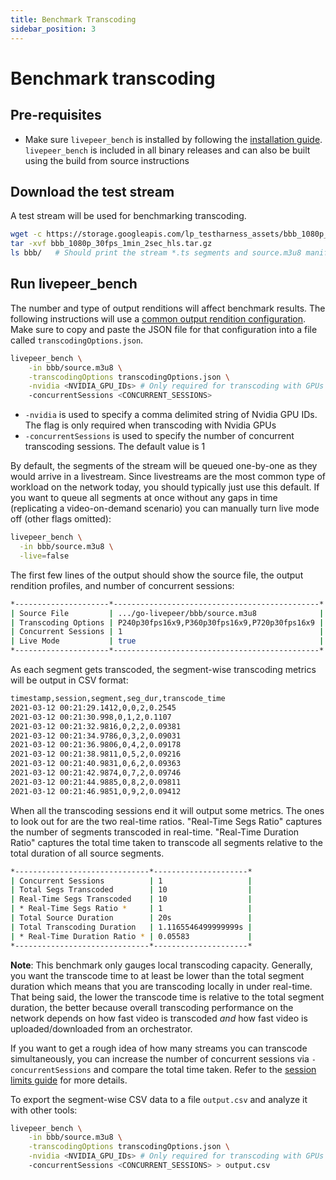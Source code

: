 ```yaml
---
title: Benchmark Transcoding
sidebar_position: 3
---
```


# Benchmark transcoding

## Pre-requisites

- Make sure `livepeer_bench` is installed by following the
  [installation guide](/installation/install-livepeer/). `livepeer_bench` is
  included in all binary releases and can also be built using the build from
  source instructions

## Download the test stream

A test stream will be used for benchmarking transcoding.

```bash
wget -c https://storage.googleapis.com/lp_testharness_assets/bbb_1080p_30fps_1min_2sec_hls.tar.gz
tar -xvf bbb_1080p_30fps_1min_2sec_hls.tar.gz
ls bbb/   # Should print the stream *.ts segments and source.m3u8 manifest
```

## Run livepeer_bench

The number and type of output renditions will affect benchmark results. The
following instructions will use a
[common output rendition configuration](https://github.com/livepeer/go-livepeer/blob/master/cmd/livepeer_bench/transcodingOptions.json).
Make sure to copy and paste the JSON file for that configuration into a file
called `transcodingOptions.json`.

```bash
livepeer_bench \
    -in bbb/source.m3u8 \
    -transcodingOptions transcodingOptions.json \
    -nvidia <NVIDIA_GPU_IDs> # Only required for transcoding with GPUs
    -concurrentSessions <CONCURRENT_SESSIONS>
```

- `-nvidia` is used to specify a comma delimited string of Nvidia GPU IDs. The
  flag is only required when transcoding with Nvidia GPUs
- `-concurrentSessions` is used to specify the number of concurrent transcoding
  sessions. The default value is 1

By default, the segments of the stream will be queued one-by-one as they would
arrive in a livestream. Since livestreams are the most common type of workload
on the network today, you should typically just use this default. If you want to
queue all segments at once without any gaps in time (replicating a
video-on-demand scenario) you can manually turn live mode off (other flags
omitted):

```bash
livepeer_bench \
  -in bbb/source.m3u8 \
  -live=false
```

The first few lines of the output should show the source file, the output
rendition profiles, and number of concurrent sessions:

```bash
*---------------------*----------------------------------------------*
| Source File         | .../go-livepeer/bbb/source.m3u8              |
| Transcoding Options | P240p30fps16x9,P360p30fps16x9,P720p30fps16x9 |
| Concurrent Sessions | 1                                            |
| Live Mode           | true                                         |
*---------------------*----------------------------------------------*
```

As each segment gets transcoded, the segment-wise transcoding metrics will be
output in CSV format:

```bash
timestamp,session,segment,seg_dur,transcode_time
2021-03-12 00:21:29.1412,0,0,2,0.2545
2021-03-12 00:21:30.998,0,1,2,0.1107
2021-03-12 00:21:32.9816,0,2,2,0.09381
2021-03-12 00:21:34.9786,0,3,2,0.09031
2021-03-12 00:21:36.9806,0,4,2,0.09178
2021-03-12 00:21:38.9811,0,5,2,0.09216
2021-03-12 00:21:40.9831,0,6,2,0.09363
2021-03-12 00:21:42.9874,0,7,2,0.09746
2021-03-12 00:21:44.9885,0,8,2,0.09811
2021-03-12 00:21:46.9851,0,9,2,0.09412
```

When all the transcoding sessions end it will output some metrics. The ones to
look out for are the two real-time ratios. "Real-Time Segs Ratio" captures the
number of segments transcoded in real-time. "Real-Time Duration Ratio" captures
the total time taken to transcode all segments relative to the total duration of
all source segments.

```bash
*------------------------------*---------------------*
| Concurrent Sessions          | 1                   |
| Total Segs Transcoded        | 10                  |
| Real-Time Segs Transcoded    | 10                  |
| * Real-Time Segs Ratio *     | 1                   |
| Total Source Duration        | 20s                 |
| Total Transcoding Duration   | 1.1165546499999999s |
| * Real-Time Duration Ratio * | 0.05583             |
*------------------------------*---------------------*
```

**Note**: This benchmark only gauges local transcoding capacity. Generally, you
want the transcode time to at least be lower than the total segment duration
which means that you are transcoding locally in under real-time. That being
said, the lower the transcode time is relative to the total segment duration,
the better because overall transcoding performance on the network depends on how
fast video is transcoded _and_ how fast video is uploaded/downloaded from an
orchestrator.

If you want to get a rough idea of how many streams you can transcode
simultaneously, you can increase the number of concurrent sessions via
`-concurrentSessions` and compare the total time taken. Refer to the
[session limits guide](/video-miners/how-to-guides/session-limits) for more
details.

To export the segment-wise CSV data to a file `output.csv` and analyze it with
other tools:

```bash
livepeer_bench \
    -in bbb/source.m3u8 \
    -transcodingOptions transcodingOptions.json \
    -nvidia <NVIDIA_GPU_IDs> # Only required for transcoding with GPUs
    -concurrentSessions <CONCURRENT_SESSIONS> > output.csv
```

